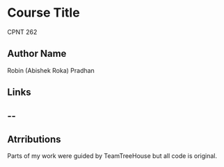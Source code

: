 # Course Title
CPNT 262

## Author Name
Robin (Abishek Roka) Pradhan

## Links
--
--

## Atrributions
Parts of my work were guided by TeamTreeHouse but all code is original. 